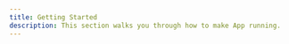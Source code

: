 ```yaml
---
title: Getting Started
description: This section walks you through how to make App running.
---
```


<inline-fragment platform="ios" src="~/sample-app/photo-sharing/fragments/ios/getting_started.md"></inline-fragment>
<inline-fragment platform="android" src="~/sample-app/photo-sharing/fragments/android/getting_started.md"></inline-fragment>
